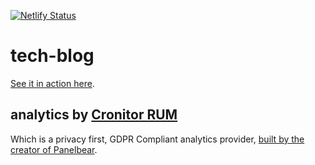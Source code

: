 [![Netlify Status](https://api.netlify.com/api/v1/badges/ede3e032-0023-4f6d-b4f7-13c9f5d4eed1/deploy-status)](https://app.netlify.com/sites/tech-blog-barbajoe/deploys)

# tech-blog

[See it in action here](https://blog.barbajoe.tech/).

## analytics by [Cronitor RUM](https://cronitor.io/real-user-monitoring)

Which is a privacy first, GDPR Compliant analytics provider, [built by the creator of Panelbear](https://panelbear.com/blog/cronitor-rum-out-of-beta/).
